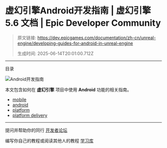 # 虚幻引擎Android开发指南 | 虚幻引擎 5.6 文档 | Epic Developer Community

> 原文链接: https://dev.epicgames.com/documentation/zh-cn/unreal-engine/developing-guides-for-android-in-unreal-engine
> 
> 生成时间: 2025-06-14T20:01:00.712Z

---

目录

![Android开发指南](https://dev.epicgames.com/community/api/documentation/image/09f412e9-37e6-4f81-a552-8497e7f57e9b?resizing_type=fill&width=1920&height=335)

本文包含如何在 **虚幻引擎** 项目中使用 **Android** 功能的相关指南。

-   [mobile](https://dev.epicgames.com/community/search?query=mobile)
-   [android](https://dev.epicgames.com/community/search?query=android)
-   [platform](https://dev.epicgames.com/community/search?query=platform)
-   [platform delivery](https://dev.epicgames.com/community/search?query=platform%20delivery)

* * *

提问并帮助你的同行 [开发者论坛](https://forums.unrealengine.com/categories?tag=unreal-engine)

编写你自己的教程或阅读其他人的教程 [学习库](https://dev.epicgames.com/community/unreal-engine/learning)